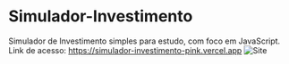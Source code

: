 # Simulador-Investimento
Simulador de Investimento simples para estudo, com foco em JavaScript.
Link de acesso: https://simulador-investimento-pink.vercel.app
<img src="https://i.pinimg.com/originals/53/bf/1c/53bf1cc43123b4d3d6992a840d748f6c.png" alt="Site">
